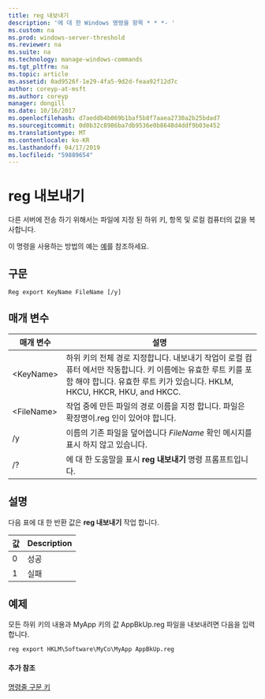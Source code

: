```yaml
---
title: reg 내보내기
description: '에 대 한 Windows 명령을 항목 * * *- '
ms.custom: na
ms.prod: windows-server-threshold
ms.reviewer: na
ms.suite: na
ms.technology: manage-windows-commands
ms.tgt_pltfrm: na
ms.topic: article
ms.assetid: 0ad9526f-1e29-4fa5-9d2d-feaa92f12d7c
author: coreyp-at-msft
ms.author: coreyp
manager: dongill
ms.date: 10/16/2017
ms.openlocfilehash: d7aeddb4b069b1baf5b8f7aaea2730a2b25bdad7
ms.sourcegitcommit: 0d0b32c8986ba7db9536e0b8648d4ddf9b03e452
ms.translationtype: MT
ms.contentlocale: ko-KR
ms.lasthandoff: 04/17/2019
ms.locfileid: "59889654"
---
```

# <a name="reg-export"></a>reg 내보내기



다른 서버에 전송 하기 위해서는 파일에 지정 된 하위 키, 항목 및 로컬 컴퓨터의 값을 복사합니다.

이 명령을 사용하는 방법의 예는 [예](#BKMK_examples)를 참조하세요.

## <a name="syntax"></a>구문

```
Reg export KeyName FileName [/y]
```

## <a name="parameters"></a>매개 변수

|매개 변수|설명|
|---------|-----------|
|\<KeyName>|하위 키의 전체 경로 지정합니다. 내보내기 작업이 로컬 컴퓨터 에서만 작동합니다. 키 이름에는 유효한 루트 키를 포함 해야 합니다. 유효한 루트 키가 있습니다. HKLM, HKCU, HKCR, HKU, and HKCC.|
|\<FileName>|작업 중에 만든 파일의 경로 이름을 지정 합니다. 파일은 확장명이.reg 인이 있어야 합니다.|
|/y|이름의 기존 파일을 덮어씁니다 *FileName* 확인 메시지를 표시 하지 않고 있습니다.|
|/?|에 대 한 도움말을 표시 **reg 내보내기** 명령 프롬프트입니다.|

## <a name="remarks"></a>설명

다음 표에 대 한 반환 값은 **reg 내보내기** 작업 합니다.

|값|Description|
|-----|-----------|
|0|성공|
|1|실패|

## <a name="BKMK_examples"></a>예제

모든 하위 키의 내용과 MyApp 키의 값 AppBkUp.reg 파일을 내보내려면 다음을 입력 합니다.
```
reg export HKLM\Software\MyCo\MyApp AppBkUp.reg
```

#### <a name="additional-references"></a>추가 참조

[명령줄 구문 키](command-line-syntax-key.md)